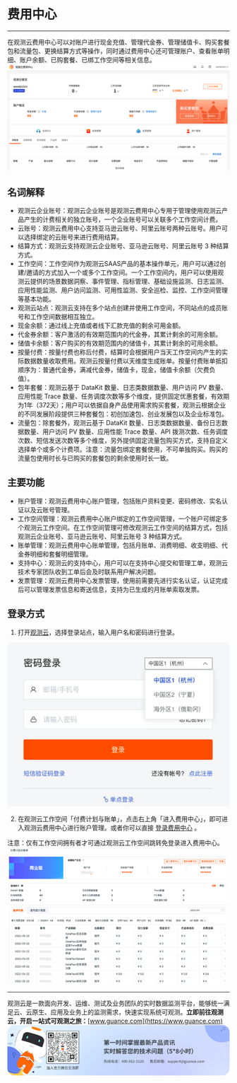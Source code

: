 # 费用中心
---

在观测云费用中心可以对账户进行现金充值、管理代金券、管理储值卡、购买套餐包和流量包、更换结算方式等操作，同时通过费用中心还可管理账户、查看账单明细、账户余额、已购套餐、已绑工作空间等相关信息。<br />![](../img/14.account_11.png)

## 名词解释

- 观测云企业账号：观测云企业账号是观测云费用中心专用于管理使用观测云产品产生的计费相关的独立账号，一个企业账号可以关联多个工作空间计费。
- 云账号：观测云费用中心支持亚马逊云账号、阿里云账号两种云账号。用户可以选择绑定的云账号来进行费用结算。
- 结算方式：观测云支持观测云企业账号、亚马逊云账号、阿里云账号 3 种结算方式。
- 工作空间：工作空间作为观测云SAAS产品的基本操作单元，用户可以通过创建/邀请的方式加入一个或多个工作空间。一个工作空间内，用户可以使用观测云提供的场景数据洞察、事件管理、指标管理、基础设施监测、日志监测、应用性能监测、用户访问监测、可用性监测、安全巡检、监控、工作空间管理等基本功能。
- 观测云站点：观测云支持在多个站点创建并使用工作空间，不同站点的成员账号和工作空间数据相互独立。
- 现金余额：通过线上充值或者线下汇款充值的剩余可用金额。
- 代金券余额：客户激活的有效期范围内的代金券，其累计剩余的可用余额。
- 储值卡余额：客户购买的有效期范围内的储值卡，其累计剩余的可用余额。
- 按量付费：按量付费也称后付费，结算时会根据用户当天工作空间内产生的实际数据数量收取费用。观测云按量付费以天维度生成账单。按量付费账单抵扣顺序为：普通代金券，满减代金券，储值卡，现金，储值卡余额（欠费负值）。
- 包年套餐：观测云基于 DataKit 数量、日志类数据数量、用户访问 PV 数量、应用性能 Trace 数量、任务调度次数等多个维度，提供固定优惠套餐，有效期为1年（372天）；用户可以依据自身产品使用需求购买套餐，观测云根据企业的不同发展阶段提供三种套餐包：初创加速包、创业发展包以及企业标准包。
- 流量包：除套餐外，观测云基于 DataKit 数量、日志类数据数量、备份日志数据数量、用户访问 PV 数量、应用性能 Trace 数量、API 拨测次数、任务调度次数、短信发送次数等多个维度，另外提供固定流量包购买方式，支持自定义选择单个或多个计费项。注意：流量包绑定套餐使用，不可单独购买。购买的流量包使用时长与已购买的套餐包的剩余使用时长一致。

## 主要功能

- 账户管理：观测云费用中心账户管理，包括账户资料变更、密码修改、实名认证以及云账号管理。
- 工作空间管理：观测云费用中心账户绑定的工作空间管理，一个账户可绑定多个观测云工作空间。在工作空间管理可修改观测云工作空间的结算方式，包括观测云企业账号、亚马逊云账号、阿里云账号 3 种结算方式。
- 账单管理：观测云费用中心账单管理，包括月账单、消费明细、收支明细、代金券明细和套餐明细管理。
- 支持中心：观测云的支持中心，用户可以在支持中心提交和管理工单，观测云技术专家团队收到工单后会及时联系用户解决问题。
- 发票管理：观测云费用中心发票管理，使用前需要先进行实名认证，认证完成后可以管理发票信息和寄送信息，支持为已生成的月账单索取发票。


## 登录方式

1. 打开[观测云](https://auth.guance.com/login/pwd)，选择登录站点，输入用户名和密码进行登录。

![](../img/13.site_1.png)

2. 在观测云工作空间「付费计划与账单」，点击右上角「进入费用中心」，即可进入观测云费用中心进行账户管理。或者你可以直接 [登录费用中心](https://boss.guance.com/) 。

注意：仅有工作空间拥有者才可通过观测云工作空间跳转免登录进入费用中心。<br />![](../img/10.account_1.png)


---

观测云是一款面向开发、运维、测试及业务团队的实时数据监测平台，能够统一满足云、云原生、应用及业务上的监测需求，快速实现系统可观测。**立即前往观测云，开启一站式可观测之旅：**[www.guance.com](https://www.guance.com)<br />![](../img/logo_2.png)
